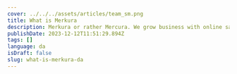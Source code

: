 ```yaml
---
cover: ../../../assets/articles/team_sm.png
title: What is Merkura
description: Merkura or rather Mercura. We grow business with online sales tool such as product configurators.
publishDate: 2023-12-12T11:51:29.894Z
tags: []
language: da
isDraft: false
slug: what-is-merkura-da
---
```

